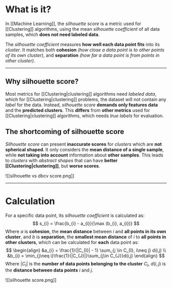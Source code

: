 # What is it?

In [[Machine Learning]], the *silhouette score* is a metric used for [[Clustering]] algorithms, using the mean *silhouette coefficient* of all data samples, which **does not need labeled data**.

The *silhouette coefficient* measures **how well each data point fits** into its *cluster*. It matches both **cohesion** *(how close a data point is to other points of its own cluster)*, and **separation** *(how far a data point is from points in other cluster)*.

___
## Why silhouette score?

Most metrics for [[Clustering|clustering]] algorithms need *labeled data*, which for [[Clustering|clustering]] problems, the dataset will not contain any *label* for the data.
Instead, *silhouette score* **demands only features data** and the **predicted clusters**.
This **differs** from **other metrics** used for [[Clustering|clustering]] algorithms, which needs *true labels* for evaluation.
## The shortcoming of silhouette score

*Silhouette score* can present **inaccurate scores** for *clusters* which are **not spherical shaped**.
It only considers the **mean distance of a single sample**, while **not taking into account** information about **other samples**. This leads to *clusters* with *abstract shapes* that can have **better [[Clustering|clustering]]**, but **worse scores**.

![[silhouette vs dbcv score.png]]
___
# Calculation

For a specific data point, its *silhouette coefficient* is calculated as:
$$
s_{i} = \frac{b_{i} - a_{i}}{\max (b_{i}, a_{i})}
$$
Where $a$ is **cohesion**, the **mean distance** between $i$ and **all points in its own cluster**, and $b$ is **separation**, the **smallest mean distance** of $i$ to **all points in other clusters**, which can be calculated for **each** data point as:
$$
\begin{align}
&a_{i} = \frac{1}{|C_{I}| - 1} \sum_{j \in C_{I}, i\neq j} d(i,j) \\
&b_{i} = \min_{j\neq i}\frac{1}{|C_{J}|}\sum_{j\in C_{J}}d(i,j)
\end{align}
$$
Where $|C_{I}|$ is the **number of data points belonging to the cluster** $C_{I}$, $d(i,j)$ is the **distance between data points** $i$ and $j$.

![[silhouette score.png]]